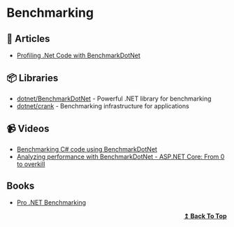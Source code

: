 # Benchmarking

## 📕 Articles
- [Profiling .Net Code with BenchmarkDotNet](https://adamsitnik.com/ETW-Profiler/)

## 📦 Libraries

- [dotnet/BenchmarkDotNet](https://github.com/dotnet/BenchmarkDotNet) - Powerful .NET library for benchmarking
- [dotnet/crank](https://github.com/dotnet/crank) - Benchmarking infrastructure for applications
## 📹 Videos

- [Benchmarking C# code using BenchmarkDotNet](https://www.youtube.com/watch?v=EWmufbVF2A4)
- [Analyzing performance with BenchmarkDotNet - ASP.NET Core: From 0 to overkill](https://www.youtube.com/watch?v=8JOC8kN_WbU)

## Books
- [Pro .NET Benchmarking](https://link.springer.com/book/10.1007/978-1-4842-4941-3)

<div align="right">
  <b><a href="#contents">↥ Back To Top</a></b>
</div>
